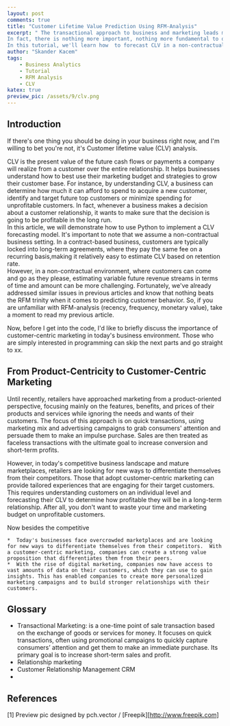 ```yaml
---
layout: post
comments: true
title: "Customer Lifetime Value Prediction Using RFM-Analysis"
excerpt: " The transactional approach to business and marketing leads most managers to focus on the wrong thing - the next transaction. So they become fixated with marketing mix and core products. Performance is then measured by metrics such as conversion rate, cost per acquisition, sales growth, or market share, and they forget what matters most: the customer. 
In fact, there is nothing more important, nothing more fundamental to our business than a long-term relationship with our high-value customers. So marketing becomes an interaction aimed at building, maintaining and improving those relationships. And at the heart of customer relationship lies Customer Lifetime Value (CLV). 
In this tutorial, we'll learn how  to forecast CLV in a non-contractual setting based on RFM-Analysis and first-order Markov chain."
author: "Skander Kacem"
tags: 
    - Business Analytics
    - Tutorial
    - RFM Analysis
    - CLV
katex: true
preview_pic: /assets/9/clv.png
---
```


## Introduction

If there's one thing you should be doing in your business right now, and I'm willing to bet you're not, it's Customer lifetime value (CLV) analysis.  

CLV is the present value of the future cash flows or payments a company will realize from a customer over the entire relationship. It helps businesses understand how to best use their marketing budget and strategies to grow their customer base. For instance, by understanding CLV, a business can determine how much it can afford to spend to acquire a new customer, identify and target future top customers or minimize spending for unprofitable customers.
In fact, whenever a business makes a decision about a customer relationship, it wants to make sure that the decision is going to be profitable in the long run.  
In this article, we will demonstrate how to use Python to implement a CLV forecasting model. It's important to note that we assume a non-contractual business setting. In a contract-based business, customers are typically locked into long-term agreements, where they pay the same fee on a recurring basis,making it relatively easy to estimate CLV based on retention rate.  
However, in a non-contractual environment, where customers can come and go as they please, estimating variable future revenue streams in terms of time and amount can be more challenging.
Fortunately, we've already addressed similar issues in previous articles and know that nothing beats the RFM trinity when it comes to predicting customer behavior. So, if you are unfamiliar with RFM-analysis (recency, frequency, monetary value), take a moment to read my previous article.  

Now, before I get into the code, I'd like to briefly discuss the importance of customer-centric marketing in today's business environment. Those who are simply interested in programming can skip the next parts and go straight to xx.


## From Product-Centricity to Customer-Centric Marketing

Until recently, retailers have approached marketing from a product-oriented perspective, focusing mainly on the features, benefits, and prices of their products and services while ignoring the needs and wants of their customers. The focus of this approach is on quick transactions, using  marketing mix and advertising campaigns to grab consumers' attention and persuade them to make an impulse purchase. Sales are then treated as faceless transactions with the ultimate goal to increase conversion and short-term profits.  

However, in today's competitive business landscape and mature marketplaces, retailers are looking for new ways to differentiate themselves from their competitors. Those that adopt customer-centric marketing can provide tailored experiences that are engaging for their target customers. This requires understanding customers on an individual level and forecasting their CLV to determine how profitable they will be in a long-term relationship. After all, you don't want to waste your time and marketing budget on unprofitable customers.

Now besides the competitive 

    *  Today's businesses face overcrowded marketplaces and are looking for new ways to differentiate themselves from their competitors.  With a customer-centric marketing, companies can create a strong value proposition that differentiates them from their peers.
    *  With the rise of digital marketing, companies now have access to vast amounts of data on their customers, which they can use to gain insights. This has enabled companies to create more personalized marketing campaigns and to build stronger relationships with their customers.



## Glossary

* Transactional Marketing: is a one-time point of sale transaction based on the exchange of goods or services for money. It focuses on quick transactions, often using promotional campaigns to quickly capture consumers’ attention and get them to make an immediate purchase. Its primary goal is to increase short-term sales and profit.
* Relationship marketing
* Customer Relationship Management CRM
* 
## References

[1] Preview pic designed by pch.vector / [Freepik][http://www.freepik.com]